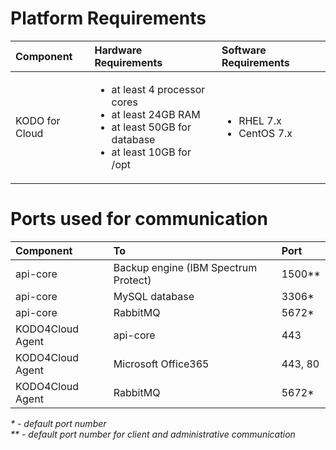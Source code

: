 # Platform Requirements

<table>
  <thead>
    <tr>
      <th style="text-align:left">Component</th>
      <th style="text-align:left">Hardware Requirements</th>
      <th style="text-align:left">Software Requirements</th>
    </tr>
  </thead>
  <tbody>
    <tr>
      <td style="text-align:left">KODO for Cloud</td>
      <td style="text-align:left">
        <ul>
          <li>at least 4 processor cores</li>
          <li>at least 24GB RAM</li>
          <li>at least 50GB for database</li>
          <li>at least 10GB for /opt</li>
        </ul>
      </td>
      <td style="text-align:left">
        <ul>
          <li>RHEL 7.x</li>
          <li>CentOS 7.x</li>
        </ul>
      </td>
    </tr>
  </tbody>
</table>

# Ports used for communication

| Component | To | Port |
| :--- | :--- | :--- |
| api-core | Backup engine \(IBM Spectrum Protect\) | 1500\*\* |
| api-core | MySQL database | 3306\* |
| api-core | RabbitMQ | 5672\* |
| KODO4Cloud Agent | api-core | 443 |
| KODO4Cloud Agent | Microsoft Office365 | 443, 80 |
| KODO4Cloud Agent | RabbitMQ | 5672\* |

_\* - default port number  
\*\* - default port number for client and administrative communication_
